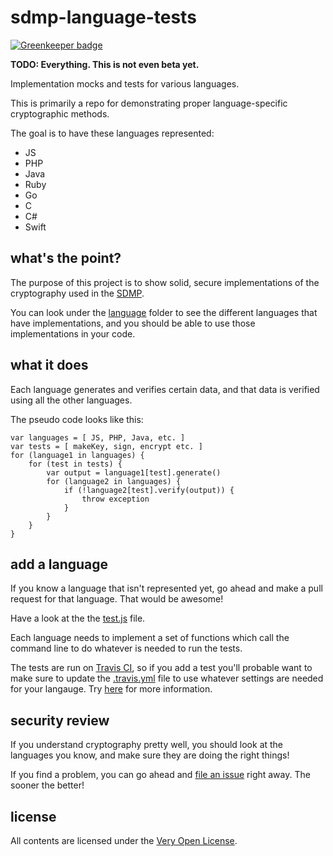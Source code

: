 # sdmp-language-tests

[![Greenkeeper badge](https://badges.greenkeeper.io/saibotsivad/sdmp-language-tests.svg)](https://greenkeeper.io/)

**TODO: Everything. This is not even beta yet.**

Implementation mocks and tests for various languages.

This is primarily a repo for demonstrating proper
language-specific cryptographic methods.

The goal is to have these languages represented:

* JS
* PHP
* Java
* Ruby
* Go
* C
* C#
* Swift

## what's the point?

The purpose of this project is to show solid, secure implementations
of the cryptography used in the [SDMP](http://sdmp.io).

You can look under the [language](./language) folder to see the
different languages that have implementations, and you should be
able to use those implementations in your code.

## what it does

Each language generates and verifies certain data, and that data is
verified using all the other languages.

The pseudo code looks like this:

	var languages = [ JS, PHP, Java, etc. ]
	var tests = [ makeKey, sign, encrypt etc. ]
	for (language1 in languages) {
		for (test in tests) {
			var output = language1[test].generate()
			for (language2 in languages) {
				if (!language2[test].verify(output)) {
					throw exception
				}
			}
		}
	}

## add a language

If you know a language that isn't represented yet, go ahead and
make a pull request for that language. That would be awesome!

Have a look at the the [test.js](./test.js) file.

Each language needs to implement a set of functions which call
the command line to do whatever is needed to run the tests.

The tests are run on [Travis CI](https://travis-ci.org), so if
you add a test you'll probable want to make sure to update the
[.travis.yml](./.travis.yml) file to use whatever settings are
needed for your langauge. Try [here](https://docs.travis-ci.com/user/languages/)
for more information.

## security review

If you understand cryptography pretty well, you should look at
the languages you know, and make sure they are doing the right
things!

If you find a problem, you can go ahead and [file an issue][issue]
right away. The sooner the better!

## license

All contents are licensed under the [Very Open License](veryopenlicense.com).

[issue]: https://github.com/sdmp/sdmp-language-tests/issues
